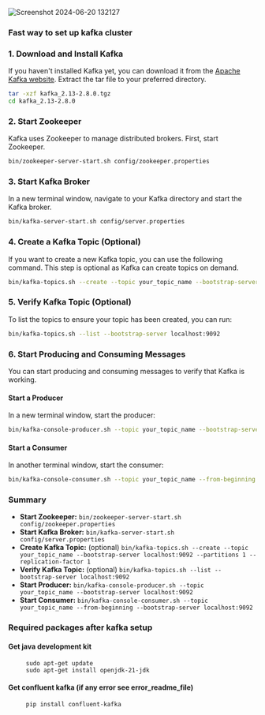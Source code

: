 ![Screenshot 2024-06-20 132127](https://github.com/guri2198/Smart-and-Sustainble-urban-Mobility-data-pipeline/assets/42201427/64255490-deb7-40e8-9790-579fd6f8d58e)


### Fast way to set up kafka cluster 

### 1. Download and Install Kafka

If you haven't installed Kafka yet, you can download it from the [Apache Kafka website](https://kafka.apache.org/downloads). Extract the tar file to your preferred directory.

```bash
tar -xzf kafka_2.13-2.8.0.tgz
cd kafka_2.13-2.8.0
```

### 2. Start Zookeeper

Kafka uses Zookeeper to manage distributed brokers. First, start Zookeeper.

```bash
bin/zookeeper-server-start.sh config/zookeeper.properties
```

### 3. Start Kafka Broker

In a new terminal window, navigate to your Kafka directory and start the Kafka broker.

```bash
bin/kafka-server-start.sh config/server.properties
```

### 4. Create a Kafka Topic (Optional)

If you want to create a new Kafka topic, you can use the following command. This step is optional as Kafka can create topics on demand.

```bash
bin/kafka-topics.sh --create --topic your_topic_name --bootstrap-server localhost:9092 --partitions 1 --replication-factor 1
```

### 5. Verify Kafka Topic (Optional)

To list the topics to ensure your topic has been created, you can run:

```bash
bin/kafka-topics.sh --list --bootstrap-server localhost:9092
```

### 6. Start Producing and Consuming Messages

You can start producing and consuming messages to verify that Kafka is working.

#### Start a Producer

In a new terminal window, start the producer:

```bash
bin/kafka-console-producer.sh --topic your_topic_name --bootstrap-server localhost:9092
```

#### Start a Consumer

In another terminal window, start the consumer:

```bash
bin/kafka-console-consumer.sh --topic your_topic_name --from-beginning --bootstrap-server localhost:9092
```

### Summary

- **Start Zookeeper:** `bin/zookeeper-server-start.sh config/zookeeper.properties`
- **Start Kafka Broker:** `bin/kafka-server-start.sh config/server.properties`
- **Create Kafka Topic:** (optional) `bin/kafka-topics.sh --create --topic your_topic_name --bootstrap-server localhost:9092 --partitions 1 --replication-factor 1`
- **Verify Kafka Topic:** (optional) `bin/kafka-topics.sh --list --bootstrap-server localhost:9092`
- **Start Producer:** `bin/kafka-console-producer.sh --topic your_topic_name --bootstrap-server localhost:9092`
- **Start Consumer:** `bin/kafka-console-consumer.sh --topic your_topic_name --from-beginning --bootstrap-server localhost:9092`

### Required packages after kafka setup 
 #### Get java development kit 
        
         sudo apt-get update
         sudo apt-get install openjdk-21-jdk

  #### Get confluent kafka (if any error see error_readme_file)
  
         pip install confluent-kafka    
      

